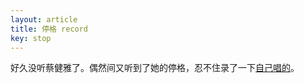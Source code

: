 ```yaml
---
layout: article
title: 停格 record
key: stop
---
```


好久没听蔡健雅了。偶然间又听到了她的停格，忍不住录了一下[自己唱的](/assets/2020-07-12/stop.m4a)。
